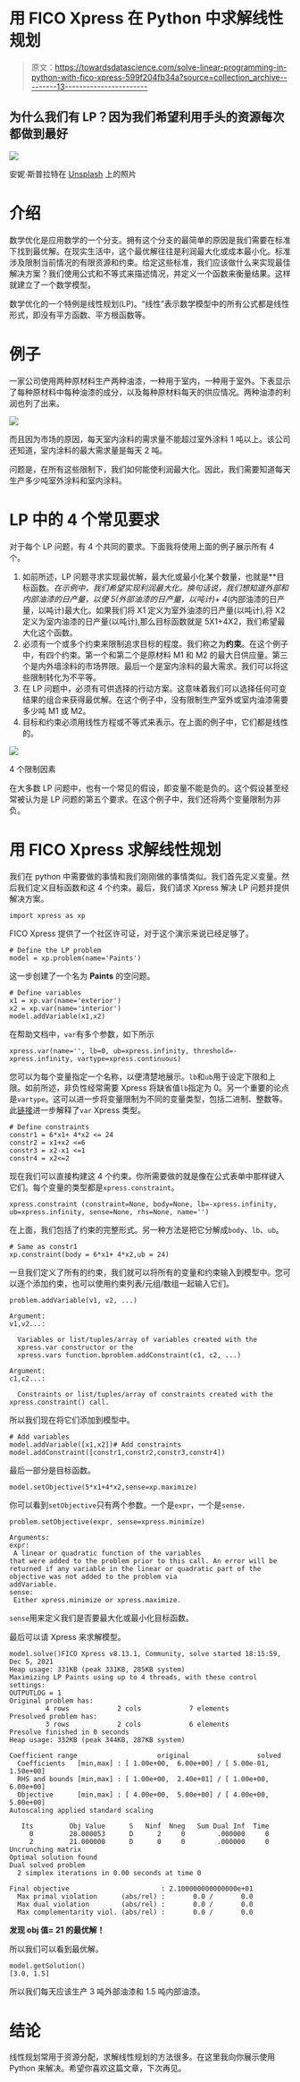 # 用 FICO Xpress 在 Python 中求解线性规划

> 原文：<https://towardsdatascience.com/solve-linear-programming-in-python-with-fico-xpress-599f204fb34a?source=collection_archive---------13----------------------->

## 为什么我们有 LP？因为我们希望利用手头的资源每次都做到最好

![](img/27f7e940bd2670d9e3f9e7e48b42a043.png)

安妮·斯普拉特在 [Unsplash](https://unsplash.com/s/photos/resources?utm_source=unsplash&utm_medium=referral&utm_content=creditCopyText) 上的照片

# 介绍

数学优化是应用数学的一个分支。拥有这个分支的最简单的原因是我们需要在标准下找到最优解。在现实生活中，这个最优解往往是利润最大化或成本最小化。标准涉及限制当前情况的有限资源和约束。给定这些标准，我们应该做什么来实现最佳解决方案？我们使用公式和不等式来描述情况，并定义一个函数来衡量结果。这样就建立了一个数学模型。

数学优化的一个特例是线性规划(LP)。“线性”表示数学模型中的所有公式都是线性形式，即没有平方函数、平方根函数等。

# 例子

一家公司使用两种原材料生产两种油漆，一种用于室内，一种用于室外。下表显示了每种原材料中每种油漆的成分，以及每种原材料每天的供应情况。两种油漆的利润也列了出来。

![](img/a2833eeb5f6ff845116eb3a9513c95a5.png)

而且因为市场的原因，每天室内涂料的需求量不能超过室外涂料 1 吨以上。该公司还知道，室内涂料的最大需求量是每天 2 吨。

问题是，在所有这些限制下，我们如何能使利润最大化。因此，我们需要知道每天生产多少吨室外涂料和室内涂料。

# LP 中的 4 个常见要求

对于每个 LP 问题，有 4 个共同的要求。下面我将使用上面的例子展示所有 4 个。

1.  如前所述，LP 问题寻求实现最优解，最大化或最小化某个数量，也就是**目标函数。**在示例中，我们希望实现利润最大化。换句话说，我们想知道外部和内部油漆的日产量，以便 5*(外部油漆的日产量，以吨计)+ 4*(内部油漆的日产量，以吨计)最大化。如果我们将 X1 定义为室外油漆的日产量(以吨计),将 X2 定义为室内油漆的日产量(以吨计),那么目标函数就是 5X1+4X2，我们希望最大化这个函数。
2.  必须有一个或多个约束来限制追求目标的程度。我们称之为**约束**。在这个例子中，有四个约束。第一个和第二个是原材料 M1 和 M2 的最大日供应量。第三个是内外墙涂料的市场界限。最后一个是室内涂料的最大需求。我们可以将这些限制转化为不平等。
3.  在 LP 问题中，必须有可供选择的行动方案。这意味着我们可以选择任何可变结果的组合来获得最优解。在这个例子中，没有限制生产室外或室内油漆需要多少吨 M1 或 M2。
4.  目标和约束必须用线性方程或不等式来表示。在上面的例子中，它们都是线性的。

![](img/c473f3aa334f9fac650b0dcd87e9e792.png)

4 个限制因素

在大多数 LP 问题中，也有一个常见的假设，即变量不能是负的。这个假设甚至经常被认为是 LP 问题的第五个要求。在这个例子中，我们还将两个变量限制为非负。

# 用 FICO Xpress 求解线性规划

我们在 python 中需要做的事情和我们刚刚做的事情类似。我们首先定义变量。然后我们定义目标函数和这 4 个约束。最后，我们请求 Xpress 解决 LP 问题并提供解决方案。

```
import xpress as xp
```

FICO Xpress 提供了一个社区许可证，对于这个演示来说已经足够了。

```
# Define the LP problem
model = xp.problem(name='Paints')
```

这一步创建了一个名为 **Paints** 的空问题。

```
# Define variables
x1 = xp.var(name='exterior')
x2 = xp.var(name='interior')
model.addVariable(x1,x2)
```

在帮助文档中，`var`有多个参数，如下所示

```
xpress.var(name='', lb=0, ub=xpress.infinity, threshold=-xpress.infinity, vartype=xpress.continuous)
```

您可以为每个变量指定一个名称，以便清楚地展示。`lb`和`ub`用于设定下限和上限。如前所述，非负性经常需要 Xpress 将缺省值`lb`指定为 0。另一个重要的论点是`vartype`。这可以进一步将变量限制为不同的变量类型，包括二进制、整数等。此[链接](https://www.fico.com/fico-xpress-optimization/docs/latest/solver/optimizer/python/HTML/chModeling_sec_secModelingVar.html)进一步解释了`var` Xpress 类型。

```
# Define constraints 
constr1 = 6*x1+ 4*x2 <= 24
constr2 = x1+x2 <=6 
constr3 = x2-x1 <=1 
constr4 = x2<=2
```

现在我们可以直接构建这 4 个约束。你所需要做的就是像在公式表单中那样键入它们。每个变量的类型都是`xpress.constraint`。

```
xpress.constraint (constraint=None, body=None, lb=-xpress.infinity, ub=xpress.infinity, sense=None, rhs=None, name='')
```

在上面，我们包括了约束的完整形式。另一种方法是把它分解成`body`、`lb`、`ub`。

```
# Same as constr1
xp.constraint(body = 6*x1+ 4*x2,ub = 24)
```

一旦我们定义了所有的约束，我们就可以将所有的变量和约束输入到模型中。您可以逐个添加约束，也可以使用约束列表/元组/数组一起输入它们。

```
problem.addVariable(v1, v2, ...)

Argument:
v1,v2...: 

  Variables or list/tuples/array of variables created with the
  xpress.var constructor or the
  xpress.vars function.bproblem.addConstraint(c1, c2, ...)

Argument:
c1,c2...: 

  Constraints or list/tuples/array of constraints created with the xpress.constraint() call.
```

所以我们现在将它们添加到模型中。

```
# Add variables
model.addVariable([x1,x2])# Add constraints 
model.addConstraint([constr1,constr2,constr3,constr4])
```

最后一部分是目标函数。

```
model.setObjective(5*x1+4*x2,sense=xp.maximize)
```

你可以看到`setObjective`只有两个参数。一个是`expr`，一个是`sense.`

```
problem.setObjective(expr, sense=xpress.minimize)

Arguments:
expr: 
 A linear or quadratic function of the variables
that were added to the problem prior to this call. An error will be
returned if any variable in the linear or quadratic part of the
objective was not added to the problem via
addVariable.
sense: 
 Either xpress.minimize or xpress.maximize.
```

`sense`用来定义我们是否要最大化或最小化目标函数。

最后可以请 Xpress 来求解模型。

```
model.solve()FICO Xpress v8.13.1, Community, solve started 18:15:59, Dec 5, 2021
Heap usage: 331KB (peak 331KB, 285KB system)
Maximizing LP Paints using up to 4 threads, with these control settings:
OUTPUTLOG = 1
Original problem has:
         4 rows            2 cols            7 elements
Presolved problem has:
         3 rows            2 cols            6 elements
Presolve finished in 0 seconds
Heap usage: 332KB (peak 344KB, 287KB system)

Coefficient range                    original                 solved        
  Coefficients   [min,max] : [ 1.00e+00,  6.00e+00] / [ 5.00e-01,  1.50e+00]
  RHS and bounds [min,max] : [ 1.00e+00,  2.40e+01] / [ 1.00e+00,  6.00e+00]
  Objective      [min,max] : [ 4.00e+00,  5.00e+00] / [ 4.00e+00,  5.00e+00]
Autoscaling applied standard scaling

   Its         Obj Value      S   Ninf  Nneg   Sum Dual Inf  Time
     0         28.000053      D      2     0        .000000     0
     2         21.000000      D      0     0        .000000     0
Uncrunching matrix
Optimal solution found
Dual solved problem
  2 simplex iterations in 0.00 seconds at time 0

Final objective                       : 2.100000000000000e+01
  Max primal violation      (abs/rel) :       0.0 /       0.0
  Max dual violation        (abs/rel) :       0.0 /       0.0
  Max complementarity viol. (abs/rel) :       0.0 /       0.0
```

**发现 obj 值= 21 的最优解！**

所以我们可以看到最优解。

```
model.getSolution()
[3.0, 1.5]
```

所以我们每天应该生产 3 吨外部油漆和 1.5 吨内部油漆。

# 结论

线性规划常用于资源分配，求解线性规划的方法很多。在这里我向你展示使用 Python 来解决。希望你喜欢这篇文章，下次再见。